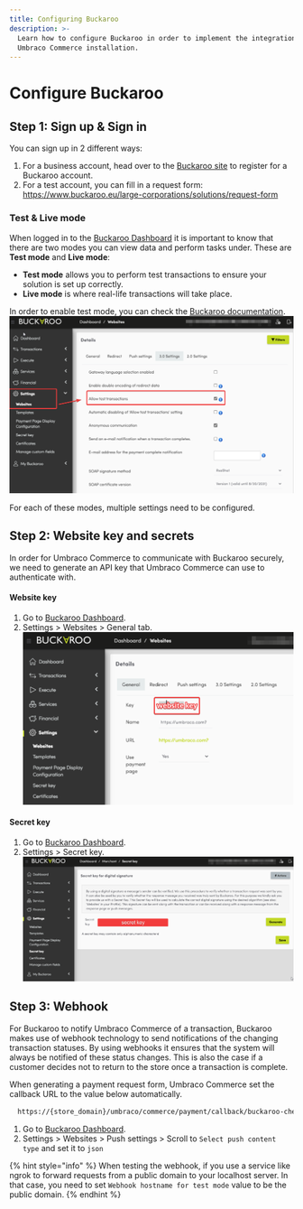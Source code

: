 ```yaml
---
title: Configuring Buckaroo
description: >-
  Learn how to configure Buckaroo in order to implement the integration with your
  Umbraco Commerce installation.
---
```


# Configure Buckaroo

## Step 1: Sign up & Sign in

You can sign up in 2 different ways:
1. For a business account, head over to the [Buckaroo site](https://www.buckaroo.eu/large-corporations/start) to register for a Buckaroo account.
2. For a test account, you can fill in a request form: https://www.buckaroo.eu/large-corporations/solutions/request-form

### Test & Live mode

When logged in to the [Buckaroo Dashboard](https://plaza.buckaroo.nl/) it is important to know that there are two modes you can view data and perform tasks under. These are **Test mode** and **Live mode**:
- **Test mode** allows you to perform test transactions to ensure your solution is set up correctly.
- **Live mode** is where real-life transactions will take place.

In order to enable test mode, you can check the [Buckaroo documentation](https://docs.buckaroo.io/docs/test-transactions#how-to-make-a-test-transaction).
![Enable test mode.](../media/buckaroo/enable-test-mode.png)

For each of these modes, multiple settings need to be configured.

## Step 2: Website key and secrets
In order for Umbraco Commerce to communicate with Buckaroo securely, we need to generate an API key that Umbraco Commerce can use to authenticate with.

#### Website key
1. Go to [Buckaroo Dashboard](https://plaza.buckaroo.nl/).
2. Settings > Websites > General tab.
![Website key.](../media/buckaroo/website-key.png)

#### Secret key
1. Go to [Buckaroo Dashboard](https://plaza.buckaroo.nl/).
2. Settings > Secret key.
![Secret key in the Buckaroo Dashboard.](../media/buckaroo/secret-key.png)

## Step 3: Webhook
For Buckaroo to notify Umbraco Commerce of a transaction, Buckaroo makes use of webhook technology to send notifications of the changing transaction statuses. By using webhooks it ensures that the system will always be notified of these status changes. This is also the case if a customer decides not to return to the store once a transaction is complete.

When generating a payment request form, Umbraco Commerce set the callback URL to the value below automatically.
```bash
  https://{store_domain}/umbraco/commerce/payment/callback/buckaroo-checkout/{payment_method_id}/
```
1. Go to [Buckaroo Dashboard](https://plaza.buckaroo.nl/).
2. Settings > Websites > Push settings > Scroll to `Select push content type` and set it to `json`

{% hint style="info" %}
When testing the webhook, if you use a service like ngrok to forward requests from a public domain to your localhost server. In that case, you need to set `Webhook hostname for test mode` value to be the public domain.
{% endhint %}

